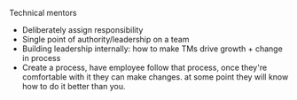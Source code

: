 Technical mentors
- Deliberately assign responsibility
- Single point of authority/leadership on a team
- Building leadership internally: how to make TMs drive growth + change in process
- Create a process, have employee follow that process, once they're comfortable with it they can make changes. at some point they will know how to do it better than you.